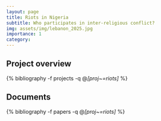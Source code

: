 ```yaml
---
layout: page
title: Riots in Nigeria
subtitle: Who participates in inter-religious conflict?
img: assets/img/lebanon_2025.jpg
importance: 1
category: 
---
```


## Project overview

<div class="publications">

  {% bibliography -f projects -q @*[proj~=riots]* %}

</div>

## Documents

<div class="publications">

  {% bibliography -f papers -q @*[proj~=riots]* %}

</div>



